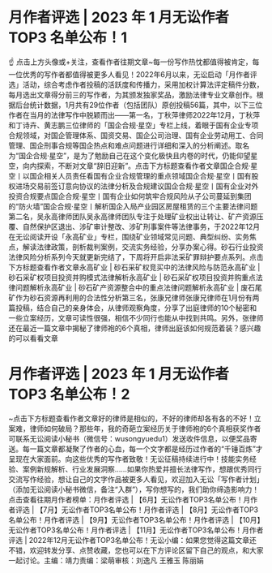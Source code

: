 # 月作者评选 | 2023 年 1 月无讼作者 TOP3 名单公布！1

☝ 点击上方头像或+关注，查看作者往期文章~每一份写作热忱都值得被肯定，每一位优秀的写作者都值得被更多人看见！2022年6月以来，无讼启动「月作者评选」活动，综合考虑作者投稿的活跃度和传播力，采用加权计算法评定稿件分数，每月选出文章得分前三的写作者，为其颁发独家奖品，激励法律专业文章创作。根据后台统计数据，1月共有29位作者（包括团队）原创投稿56篇，其中，以下三位作者在当月的法律写作中脱颖而出——第一名，丁秋萍律师2022年12月，丁秋萍和丁诗卉、黄志鹏三位律师的「国企合规·星空」专栏上线，着眼于国有企业专项合规领域，对国企管理体系、国资交易、国企公司治理、国有企业劳动用工、合同管理、国企刑事合规等国企热点和难点问题进行详细和深入的分析阐述。取名为“国企合规·星空”，是为了勉励自己在这个变化极快且内卷的时代，仍能仰望星空，向内探索，不断对文章“辞旧迎新”。点击下方标题查看作者文章国企合规·星空丨以国企相关人员责任看国有企业合规管理的重点领域国企合规·星空丨国有股权进场交易前签订意向协议的法律分析及合规建议国企合规·星空丨国有企业对外投资合规要点国企合规·星空丨国有企业如何筑牢合规风险从子公司蔓延到集团的“防火墙”国企合规·星空丨解析国企入局产业园区房屋租赁的三个主要法律问题第二名，吴永高律师团队吴永高律师团队专注于处理矿业权出让转让、矿产资源压覆、自然保护区退出、涉矿审计整改、涉矿刑事案件等法律事务，于2022年12月在无讼阅读开设「永高矿业」专栏，围绕矿业领域常见问题、典型纠纷、实务焦点，解读法律政策，剖析裁判案例，交流实务经验，分享办案心得。砂石行业投资法律风险分析系列今天就更新完结了，下周将开启非法采矿罪辩护要点系列。点击下方标题查看作者文章永高矿业 | 砂石采矿权竞买中的法律风险与防范永高矿业 | 砂石采矿权项目投资并购模式法律解析永高矿业 | 砂石采矿权项目投资并购重点法律问题解析永高矿业 | 砂石矿产资源整合中的重点法律问题解析永高矿业 | 废石尾矿作为砂石资源再利用的合法性分析第三名，张康兄律师张康兄律师在1月份有两篇投稿，结合自己的亲身体会，从律师观察角度，分享了出庭律师的10个秘密和一些立案经历，文章可读性很强，相信不少同行也能从中找到共鸣。另外，张律师还在最近一篇文章中揭秘了律师袍的6个真相，律师出庭该如何规范着装？感兴趣的可以看看文章

# 月作者评选 | 2023 年 1 月无讼作者 TOP3 名单公布！2

~点击下方标题查看作者文章好的律师是相似的，不好的律师却各有各的不好！立案难，律师如何破局？那些年，我的奇葩立案经历关于律师袍的6个真相获奖作者可联系无讼阅读小秘书（微信号：wusongyuedu1）发送收件信息，以便奖品寄送。每一篇文章都凝聚了作者的心血，每一个文字都是经历过作者的“千锤百炼”才呈现在大家面前。向这些优秀的写作者致敬！无讼征稿持续进行中！技能实务经验、案例新规解析、行业发展洞察……如果你热爱并擅长法律写作，想跟优秀同行交流写作经验，想让自己的文字作品被更多人看见，欢迎加入无讼「写作者计划」（添加无讼阅读小秘书微信，备注“入群”），写你想写的，我们助你缔造影响力！点击查看往期月作者榜单：月作者评选 | 【6月】无讼作者TOP3名单公布！月作者评选 | 【7月】无讼作者TOP3名单公布！月作者评选 | 【8月】无讼作者TOP3名单公布！月作者评选 | 【9月】无讼作者TOP3名单公布！月作者评选 | 【10月】无讼作者TOP3名单公布！月作者评选 | 【11月】无讼作者TOP3名单公布！月作者评选 | 2022年12月无讼作者TOP3名单公布！无讼小编：如果您觉得这篇文章还不错，欢迎转发分享、点赞收藏，您也可以在下方评论区留下自己的观点，和大家一起讨论。主编：靖力责编：梁萌审核：刘逸凡 王雅玉 陈丽娟

